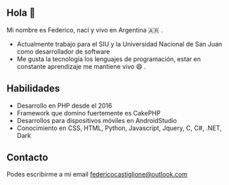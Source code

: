 ## Hola 👋

Mi nombre es Federico, nací y vivo en Argentina :argentina: .

* Actualmente trabajo para el SIU y la Universidad Nacional de San Juan como desarrollador de software
* Me gusta la tecnología los lenguajes de programación, estar en constante aprendizaje me mantiene vivo :smile: .

## Habilidades

* Desarrollo en PHP desde el 2016
* Framework que domino fuertemente es CakePHP
* Desarrollos para dispositivos móviles en AndroidStudio
* Conocimiento en CSS, HTML, Python, Javascript, Jquery, C, C#, .NET, Dark

## Contacto

Podes escribirme a mi email <federicocastiglione@outlook.com>

